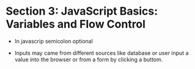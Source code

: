 # Section 3: JavaScript Basics: Variables and Flow Control

- In javascrip semicolon optional

- Inputs may came from different sources like database or user input a value into the browser or from a form by clicking a buttom.
